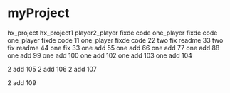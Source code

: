 # myProject
hx_project
hx_project1
player2_player fixde code
one_player fixde code
one_player fixde code 11
one_player fixde code 22
two fix readme 33
two fix readme 44
one fix 33
one add 55
one add 66
one add 77
one add 88
one add 99
one add 100
one add 102
one add 103
one add 104

2 add 105
2 add 106
2 add 107

2 add 109